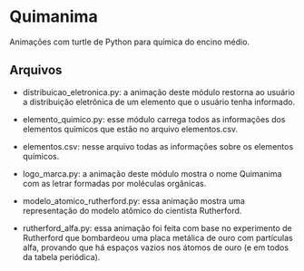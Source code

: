 # Quimanima

Animações com turtle de Python para química do encino médio.


## Arquivos

* distribuicao_eletronica.py: a animação deste módulo restorna ao usuário a distribuição eletrônica de um elemento que o usuário tenha informado.

* elemento_quimico.py: esse módulo carrega todos as informações dos elementos químicos que estão no arquivo elementos.csv.

* elementos.csv: nesse arquivo todas as informações sobre os elementos químicos.

* logo_marca.py: a animação deste módulo mostra o nome Quimanima com as letrar formadas por moléculas orgânicas.

* modelo_atomico_rutherford.py: essa animação mostra uma representação do modelo atômico do cientista Rutherford.

* rutherford_alfa.py: essa animação foi feita com base no experimento de Rutherford que bombardeou uma placa metálica de ouro com partículas alfa, provando que há espaços vazios nos átomos de ouro (e em todos da tabela periódica).